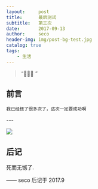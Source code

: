```yaml
---
layout:     post
title:      最后测试
subtitle:   第三次
date:       2017-09-13
author:     seco
header-img: img/post-bg-test.jpg
catalog: true
tags:
    - 生活
---
```


> “🙉🙉🙉 ”


## 前言

`我已经搭了很多次了，这次一定要成功啊`

<p id = "build"></p>
---

![](http://ow67xuzmd.bkt.clouddn.com/2017-08-11.png)
## 后记

死而无憾了.

—— seco 后记于 2017.9


